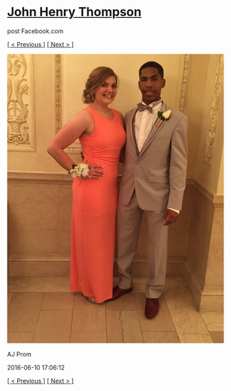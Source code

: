 # [John Henry Thompson](../README.md)
post Facebook.com

[[ < Previous ]](2016-06-10-11.md) [[ Next > ]](2016-06-10-13.md)

[![](../media/2016-06-10/AJ-Prom-10.jpg)](../README.md)

AJ Prom

2016-06-10 17:06:12

[[ < Previous ]](2016-06-10-11.md) [[ Next > ]](2016-06-10-13.md)
